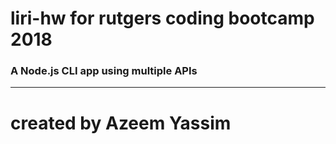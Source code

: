# liri-hw for rutgers coding bootcamp 2018

### A Node.js CLI app using multiple APIs
----

# created by Azeem Yassim